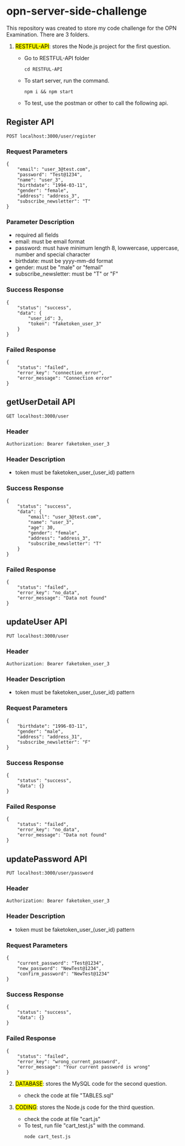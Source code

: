 # opn-server-side-challenge
This repository was created to store my code challenge for the OPN Examination.
There are 3 folders.
1. <mark>RESTFUL-API</mark>: stores the Node.js project for the first question.
   
    - Go to RESTFUL-API folder
      ```console
      cd RESTFUL-API
      ```
    - To start server, run the command.
      ```console
      npm i && npm start
      ```
    - To test, use the postman or other to call the following api.
## Register API
`POST localhost:3000/user/register`
### Request Parameters
    {
        "email": "user_3@test.com",
        "password": "Test@1234",
        "name": "user_3",
        "birthdate": "1994-03-11",
        "gender": "female",
        "address": "address_3",
        "subscribe_newsletter": "T"
    }
### Parameter Description
- required all fields
- email: must be email format
- password: must have  minimum length 8, lowwercase, uppercase, number and special character
- birthdate: must be yyyy-mm-dd format
- gender: must be "male" or "femail"
- subscribe_newsletter: must be "T" or "F"
### Success Response
    {
        "status": "success",
        "data": {
            "user_id": 3,
            "token": "faketoken_user_3"
        }
    }
### Failed Response
    {
        "status": "failed",
        "error_key": "connection_error",
        "error_message": "Connection error"
    }
## getUserDetail API
`GET localhost:3000/user`
### Header
`Authorization: Bearer faketoken_user_3`
### Header Description
- token must be faketoken_user_(user_id) pattern
### Success Response
    {
        "status": "success",
        "data": {
            "email": "user_3@test.com",
            "name": "user_3",
            "age": 30,
            "gender": "female",
            "address": "address_3",
            "subscribe_newsletter": "T"
        }
    }
### Failed Response
    {
        "status": "failed",
        "error_key": "no_data",
        "error_message": "Data not found"
    }
## updateUser API 
`PUT localhost:3000/user`
### Header
`Authorization: Bearer faketoken_user_3`
### Header Description
- token must be faketoken_user_(user_id) pattern
### Request Parameters
    {
        "birthdate": "1996-03-11",
        "gender": "male",
        "address": "address_31",
        "subscribe_newsletter": "F"
    }
### Success Response
    {
        "status": "success",
        "data": {}
    }
### Failed Response
    {
        "status": "failed",
        "error_key": "no_data",
        "error_message": "Data not found"
    }
## updatePassword API 
`PUT localhost:3000/user/password`
### Header
`Authorization: Bearer faketoken_user_3`
### Header Description
- token must be faketoken_user_(user_id) pattern
### Request Parameters
    {
        "current_password": "Test@1234",
        "new_password": "NewTest@1234",
        "confirm_password": "NewTest@1234"
    }
### Success Response
    {
        "status": "success",
        "data": {}
    }
### Failed Response
    {
        "status": "failed",
        "error_key": "wrong_current_password",
        "error_message": "Your current password is wrong"
    }
    
2. <mark>DATABASE</mark>: stores the MySQL code for the second question.
    - check the code at file "TABLES.sql"

3. <mark>CODING</mark>: stores the Node.js code for the third question.
    - check the code at file "cart.js"
    - To test, run file "cart_test.js" with the command.
      ```console
      node cart_test.js
      ```
